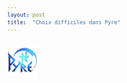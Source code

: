 ```yaml
---
layout: post
title:  "Choix difficiles dans Pyre"
---
```


<h2 style="background-image: url('/images/posts/pyre_background.png');"><img src="/images/posts/pyre.png" style="max-height:70px;"></h2>